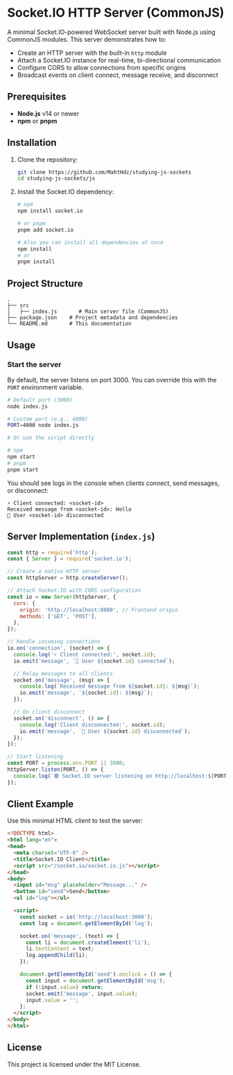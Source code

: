 # Socket.IO HTTP Server (CommonJS)

A minimal Socket.IO-powered WebSocket server built with Node.js using CommonJS modules. This server demonstrates how to:

* Create an HTTP server with the built-in `http` module
* Attach a Socket.IO instance for real-time, bi-directional communication
* Configure CORS to allow connections from specific origins
* Broadcast events on client connect, message receive, and disconnect

## Prerequisites

* **Node.js** v14 or newer
* **npm** or **pnpm**

## Installation

1. Clone the repository:

   ```bash
   git clone https://github.com/MahtHdz/studying-js-sockets
   cd studying-js-sockets/js
   ```

2. Install the Socket.IO dependency:

   ```bash
   # npm
   npm install socket.io

   # or pnpm
   pnpm add socket.io

   # Also you can install all dependencies at once
   npm install
   # or
   pnpm install
   ```

## Project Structure

``` plaintext
.
├── src
│   ├── index.js       # Main server file (CommonJS)
├── package.json    # Project metadata and dependencies
└── README.md       # This documentation
```

## Usage

### Start the server

By default, the server listens on port 3000. You can override this with the `PORT` environment variable.

```bash
# Default port (3000)
node index.js

# Custom port (e.g., 4000)
PORT=4000 node index.js

# Or use the script directly

# npm
npm start
# pnpm
pnpm start
```

You should see logs in the console when clients connect, send messages, or disconnect:

``` plaintext
⚡️ Client connected: <socket-id>
Received message from <socket-id>: Hello
🔴 User <socket-id> disconnected
```

## Server Implementation (`index.js`)

```js
const http = require('http');
const { Server } = require('socket.io');

// Create a native HTTP server
const httpServer = http.createServer();

// Attach Socket.IO with CORS configuration
const io = new Server(httpServer, {
  cors: {
    origin: 'http://localhost:8080', // Frontend origin
    methods: ['GET', 'POST'],
  },
});

// Handle incoming connections
io.on('connection', (socket) => {
  console.log('⚡️ Client connected:', socket.id);
  io.emit('message', `🔵 User ${socket.id} connected`);

  // Relay messages to all clients
  socket.on('message', (msg) => {
    console.log(`Received message from ${socket.id}: ${msg}`);
    io.emit('message', `${socket.id}: ${msg}`);
  });

  // On client disconnect
  socket.on('disconnect', () => {
    console.log('Client disconnected:', socket.id);
    io.emit('message', `🔴 User ${socket.id} disconnected`);
  });
});

// Start listening
const PORT = process.env.PORT || 3000;
httpServer.listen(PORT, () => {
  console.log(`🟢 Socket.IO server listening on http://localhost:${PORT}`);
});
```

## Client Example

Use this minimal HTML client to test the server:

```html
<!DOCTYPE html>
<html lang="en">
<head>
  <meta charset="UTF-8" />
  <title>Socket.IO Client</title>
  <script src="/socket.io/socket.io.js"></script>
</head>
<body>
  <input id="msg" placeholder="Message..." />
  <button id="send">Send</button>
  <ul id="log"></ul>

  <script>
    const socket = io('http://localhost:3000');
    const log = document.getElementById('log');

    socket.on('message', (text) => {
      const li = document.createElement('li');
      li.textContent = text;
      log.appendChild(li);
    });

    document.getElementById('send').onclick = () => {
      const input = document.getElementById('msg');
      if (!input.value) return;
      socket.emit('message', input.value);
      input.value = '';
    };
  </script>
</body>
</html>
```

## License

This project is licensed under the MIT License.
